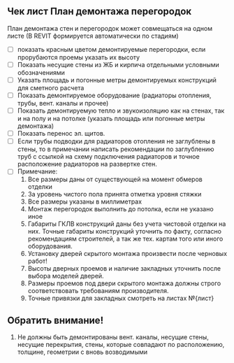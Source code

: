 ## Чек лист План демонтажа перегородок


План демонтажа стен и перегородок может совмещаться на одном листе (В REVIT формируется автоматически по стадиям)
 - [ ] показать красным цветом демонтируемые перегородки, если прорубаются проемы указать их высоту
 - [ ] Показать несущие стены из ЖБ и кирпича отдельными условными обозначениями
 - [ ] Указать площадь и погонные метры демонтируемых конструкций для сметного расчета
 - [ ] Показать демонтируемое оборудование (радиаторы отопления, трубы, вент. каналы  и прочее)
 - [ ] Показать демонтируемую тепло и звукоизоляцию как на стенах, так и на полу и на потолке (указать площадь или погонные метры демонтажа)
 - [ ] Показать перенос эл. щитов.
 - [ ] Если трубы подводки для радиаторов отопления не заглублены в стены, то в примечании написать рекомендации по заглублению труб с ссылкой на схему подключения радиаторов и точное расположение радиаторов на развертке стен.
 - [ ] Примечание: 
	1.	Все размеры даны от существующей на момент обмеров отделки
	2.	За уровень чистого пола принята отметка уровня стяжки
	3.	Все размеры указаны в миллиметрах
	4.	Монтаж перегородок выполнить до потолка, если не указано иное
	5.	Габариты ГКЛВ конструкций даны без учета чистовой отделки на них. 
		Точные габариты конструкций уточнить по факту, согласно рекомендациям строителей, а так же тех. картам того или иного оборудования.
	6.	Установку дверей скрытого монтажа произвести после черновых работ!
	7.	Высоты дверных проемов и наличие закладных уточнить после выбора моделей дверей. 
	8.	Размеры проемов под двери скрытого монтажа должны строго соответствовать требованиям производителя.
	9. Точные привязки для закладных смотреть на листах №{лист}

## Обратить внимание!

1. Не должны быть демонтированы вент. каналы, несущие стены, несущие перекрытия, стены, которые совпадают по расположению, толщине, геометрии с вновь возводимыми
